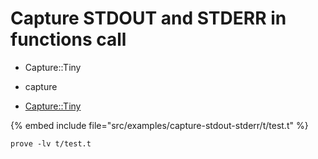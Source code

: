 # Capture STDOUT and STDERR in functions call

* Capture::Tiny
* capture

* [Capture::Tiny](https://metacpan.org/pod/Capture::Tiny)

{% embed include file="src/examples/capture-stdout-stderr/t/test.t" %}

```
prove -lv t/test.t
```


